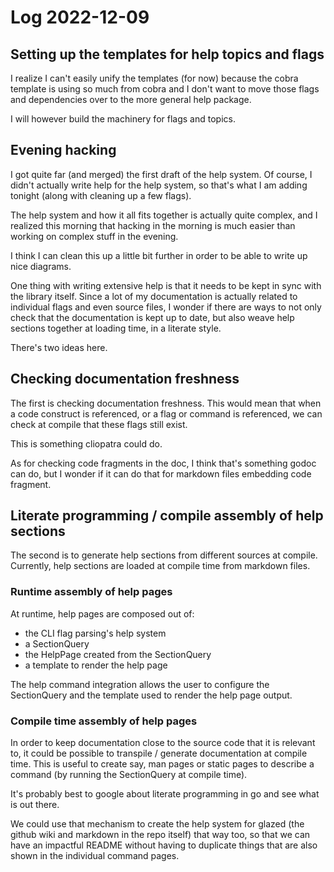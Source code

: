 # Log 2022-12-09

## Setting up the templates for help topics and flags

I realize I can't easily unify the templates (for now)
because the cobra template is using so much from cobra and I 
don't want to move those flags and dependencies over to the more general
help package.

I will however build the machinery for flags and topics.

## Evening hacking

I got quite far (and merged) the first draft of the help system.
Of course, I didn't actually write help for the help system,
so that's what I am adding tonight (along with cleaning up a few flags).

The help system and how it all fits together is actually quite complex, and I 
realized this morning that hacking in the morning is much easier than working 
on complex stuff in the evening.

I think I can clean this up a little bit further in order to be able to write
up nice diagrams.

One thing with writing extensive help is that it needs to be kept in sync with 
the library itself. Since a lot of my documentation is actually related to individual
flags and even source files, I wonder if there are ways to not only check
that the documentation is kept up to date, but also weave help sections
together at loading time, in a literate style.

There's two ideas here. 

## Checking documentation freshness

The first is checking documentation freshness.
This would mean that when a code construct is referenced, or a 
flag or command is referenced, we can check at compile that these
flags still exist.

This is something cliopatra could do.

As for checking code fragments in the doc, I think that's something godoc can do,
but I wonder if it can do that for markdown files embedding code fragment.

## Literate programming / compile assembly of help sections

The second is to generate help sections from different sources
at compile. Currently, help sections are loaded at compile time from
markdown files.

### Runtime assembly of help pages

At runtime, help pages are composed out of:
- the CLI flag parsing's help system
- a SectionQuery
- the HelpPage created from the SectionQuery
- a template to render the help page 

The help command integration allows the user to configure the SectionQuery
and the template used to render the help page output.

### Compile time assembly of help pages

In order to keep documentation close to the source code that it is relevant to,
it could be possible to transpile / generate documentation at compile time.
This is useful to create say, man pages or static pages to describe a command
(by running the SectionQuery at compile time).

It's probably best to google about literate programming in go and see what is out 
there.

We could use that mechanism to create the help system for glazed (the github wiki
and markdown in the repo itself) that way too, so that we can have an impactful
README without having to duplicate things that are also shown in the 
individual command pages.